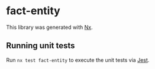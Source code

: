 # fact-entity

This library was generated with [Nx](https://nx.dev).

## Running unit tests

Run `nx test fact-entity` to execute the unit tests via [Jest](https://jestjs.io).
